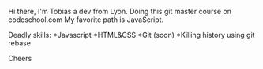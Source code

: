 Hi there,
I'm Tobias a dev from Lyon. Doing this git master course on codeschool.com
My favorite path is JavaScript.

Deadly skills:
*Javascript
*HTML&CSS
*Git (soon)
*Killing history using git rebase

Cheers
